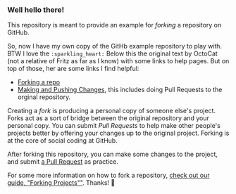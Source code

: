 ### Well hello there!

This repository is meant to provide an example for *forking* a repository on GitHub.

So, now I have my own copy of the GitHb example repository to play with. BTW I love the `:sparkling_heart:`
Below this the original text by OctoCat (not a relative of Fritz as far as I know) with some links to help pages.
But on top of those, her are some links I find helpful:
* [Forking a repo](https://help.github.com/articles/fork-a-repo/)
* [Making and Pushing Changes](https://guides.github.com/activities/forking/index.html#making-changes), this includes doing Pull Requests to the orginal repository.

Creating a *fork* is producing a personal copy of someone else's project. Forks act as a sort of bridge between the original repository and your personal copy. You can submit *Pull Requests* to help make other people's projects better by offering your changes up to the original project. Forking is at the core of social coding at GitHub.

After forking this repository, you can make some changes to the project, and submit [a Pull Request](https://github.com/octocat/Spoon-Knife/pulls) as practice.

For some more information on how to fork a repository, [check out our guide, "Forking Projects""](http://guides.github.com/overviews/forking/). Thanks! :sparkling_heart:
